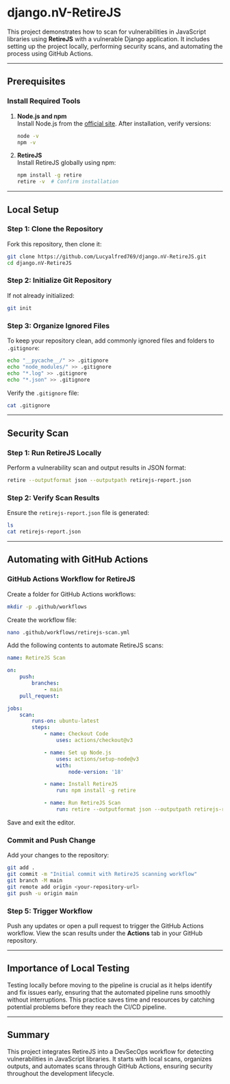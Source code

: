 # django.nV-RetireJS  

This project demonstrates how to scan for vulnerabilities in JavaScript libraries using **RetireJS** with a vulnerable Django application. It includes setting up the project locally, performing security scans, and automating the process using GitHub Actions.

---

## Prerequisites  

### Install Required Tools  
1. **Node.js and npm**  
    Install Node.js from the [official site](https://nodejs.org/). After installation, verify versions:
    ```bash
    node -v
    npm -v
    ```

2. **RetireJS**  
    Install RetireJS globally using npm:
    ```bash
    npm install -g retire
    retire -v  # Confirm installation
    ```

---

## Local Setup  

### Step 1: Clone the Repository  
Fork this repository, then clone it:
```bash
git clone https://github.com/Lucyalfred769/django.nV-RetireJS.git
cd django.nV-RetireJS
```

### Step 2: Initialize Git Repository  
If not already initialized:
```bash
git init
```

### Step 3: Organize Ignored Files  
To keep your repository clean, add commonly ignored files and folders to `.gitignore`:
```bash
echo "__pycache__/" >> .gitignore
echo "node_modules/" >> .gitignore
echo "*.log" >> .gitignore
echo "*.json" >> .gitignore
```
Verify the `.gitignore` file:
```bash
cat .gitignore
```

---

## Security Scan  

### Step 1: Run RetireJS Locally  
Perform a vulnerability scan and output results in JSON format:
```bash
retire --outputformat json --outputpath retirejs-report.json
```

### Step 2: Verify Scan Results  
Ensure the `retirejs-report.json` file is generated:
```bash
ls
cat retirejs-report.json
```

---

## Automating with GitHub Actions  
### GitHub Actions Workflow for RetireJS
  
Create a folder for GitHub Actions workflows:
```bash
mkdir -p .github/workflows
```

Create the workflow file:
```bash
nano .github/workflows/retirejs-scan.yml
```

Add the following contents to automate RetireJS scans:
```yaml
name: RetireJS Scan

on:
    push:
        branches:
            - main
    pull_request:

jobs:
    scan:
        runs-on: ubuntu-latest
        steps:
            - name: Checkout Code
                uses: actions/checkout@v3

            - name: Set up Node.js
                uses: actions/setup-node@v3
                with:
                    node-version: '18'

            - name: Install RetireJS
                run: npm install -g retire

            - name: Run RetireJS Scan
                run: retire --outputformat json --outputpath retirejs-report.json
```

Save and exit the editor.

### Commit and Push Change
Add your changes to the repository:
```bash
git add .
git commit -m "Initial commit with RetireJS scanning workflow"
git branch -M main
git remote add origin <your-repository-url>
git push -u origin main
```

### Step 5: Trigger Workflow  
Push any updates or open a pull request to trigger the GitHub Actions workflow. View the scan results under the **Actions** tab in your GitHub repository.

---

## Importance of Local Testing  
Testing locally before moving to the pipeline is crucial as it helps identify and fix issues early, ensuring that the automated pipeline runs smoothly without interruptions. This practice saves time and resources by catching potential problems before they reach the CI/CD pipeline.

---

## Summary  
This project integrates RetireJS into a DevSecOps workflow for detecting vulnerabilities in JavaScript libraries. It starts with local scans, organizes outputs, and automates scans through GitHub Actions, ensuring security throughout the development lifecycle.
